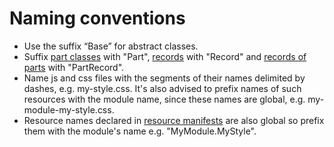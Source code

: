 # Naming conventions

- Use the suffix “Base” for abstract classes.
- Suffix [part classes](../Wiki/ContentPart.md) with "Part", [records](../Wiki/Record.md) with "Record" and [records of parts](../Wiki/ContentPartRecord.md) with "PartRecord".
- Name js and css files with the segments of their names delimited by dashes, e.g. my-style.css. It's also advised to prefix names of such resources with the module name, since these names are global, e.g. my-module-my-style.css.
- Resource names declared in [resource manifests](../Wiki/ResourceManifest.md) are also global so prefix them with the module's name e.g. "MyModule.MyStyle".
